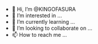 - 👋 Hi, I’m @KINGOFASURA
- 👀 I’m interested in ...
- 🌱 I’m currently learning ...
- 💞️ I’m looking to collaborate on ...
- 📫 How to reach me ...

<!---
KINGOFASURA/KINGOFASURA is a ✨ special ✨ repository because its `README.md` (this file) appears on your GitHub profile.
You can click the Preview link to take a look at your changes.
--->
